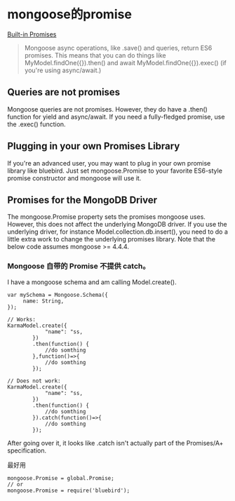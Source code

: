 # mongoose的promise

[Built-in Promises](http://mongoosejs.com/docs/promises.html#built-in-promises)

> Mongoose async operations, like .save\(\) and queries, return ES6 promises. This means that you can do things like MyModel.findOne\({}\).then\(\) and await MyModel.findOne\({}\).exec\(\) \(if you're using async/await.\)

## Queries are not promises

Mongoose queries are not promises. However, they do have a .then\(\) function for yield and async/await. If you need a fully-fledged promise, use the .exec\(\) function.

## Plugging in your own Promises Library

If you're an advanced user, you may want to plug in your own promise library like bluebird. Just set mongoose.Promise to your favorite ES6-style promise constructor and mongoose will use it.

## Promises for the MongoDB Driver

The mongoose.Promise property sets the promises mongoose uses. However, this does not affect the underlying MongoDB driver. If you use the underlying driver, for instance Model.collection.db.insert\(\), you need to do a little extra work to change the underlying promises library. Note that the below code assumes mongoose &gt;= 4.4.4.

### Mongoose 自带的  Promise 不提供 catch。

I have a mongoose schema and am calling Model.create\(\).

```text
var mySchema = Mongoose.Schema({
     name: String,
});

// Works:
KarmaModel.create({
            "name": "ss,
        })
        .then(function() {
            //do somthing
        },function()=>{
            //do somthing
        });

// Does not work:
KarmaModel.create({
            "name": "ss,
        })
        .then(function() {
            //do somthing
        }).catch(function()=>{
            //do somthing
        });
```

After going over it, it looks like .catch isn't actually part of the Promises/A+ specification.

最好用

```text
mongoose.Promise = global.Promise;
// or
mongoose.Promise = require('bluebird');
```

